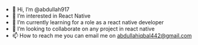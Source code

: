 - 👋 Hi, I’m @abdullah917
- 👀 I’m interested in React Native
- 🌱 I’m currently learning for a role as a react native developer
- 💞️ I’m looking to collaborate on any project in react native
- 📫 How to reach me you can email me on abdullahiqbal442@gmail.com

<!---
abdullah917/abdullah917 is a ✨ special ✨ repository because its `README.md` (this file) appears on your GitHub profile.
You can click the Preview link to take a look at your changes.
--->
